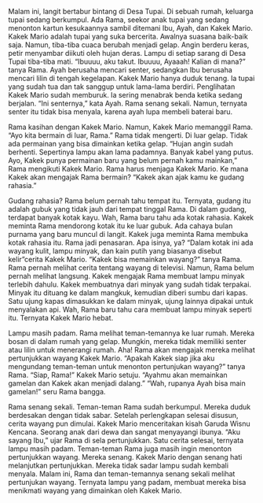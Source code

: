 Malam ini, langit bertabur bintang di Desa Tupai. Di sebuah rumah, keluarga tupai sedang berkumpul. Ada Rama, seekor
anak tupai yang sedang menonton kartun kesukaannya sambil ditemani Ibu, Ayah, dan Kakek Mario. Kakek Mario adalah tupai yang suka bercerita.
Awalnya suasana baik-baik saja. Namun, tiba-tiba cuaca berubah menjadi gelap. Angin berderu keras, petir menyambar diikuti oleh hujan deras. Lampu di setiap sarang di Desa Tupai tiba-tiba mati.
“Ibuuuu, aku takut. Ibuuuu, Ayaaah! Kalian di mana?” tanya Rama.
Ayah berusaha mencari senter, sedangkan Ibu berusaha mencari lilin di tengah kegelapan. Kakek Mario hanya duduk tenang. Ia tupai yang sudah tua dan tak sanggup untuk lama-lama berdiri. Penglihatan Kakek Mario sudah memburuk. Ia sering menabrak benda ketika sedang berjalan.
“Ini senternya,” kata Ayah.
Rama senang sekali. Namun, ternyata senter itu tidak bisa menyala, karena ayah lupa membeli baterai baru.

Rama kasihan dengan Kakek Mario. Namun, Kakek Mario memanggil Rama. “Ayo kita bermain di luar, Rama.”
Rama tidak mengerti. Di luar gelap. Tidak ada permainan yang bisa dimainkan ketika gelap.
“Hujan angin sudah berhenti. Sepertinya lampu akan lama padamnya. Banyak kabel yang putus. Ayo, Kakek punya permainan baru yang belum pernah kamu mainkan,”
Rama mengikuti Kakek Mario. Rama harus menjaga Kakek Mario.
Ke mana Kakek akan mengajak Rama bermain? “Kakek akan ajak kamu ke gudang rahasia.”

Gudang rahasia? Rama belum pernah tahu tempat itu. Ternyata, gudang itu adalah gubuk yang tidak jauh dari tempat tinggal Rama. Di dalam gudang, terdapat banyak kotak kayu. Wah, Rama baru tahu ada kotak rahasia.
Kakek meminta Rama mendorong kotak itu ke luar gubuk. Ada cahaya bulan purnama yang baru muncul di langit. Kakek juga meminta Rama membuka kotak rahasia itu. Rama jadi penasaran. Apa isinya, ya? “Dalam kotak ini ada wayang kulit, lampu minyak, dan kain putih
yang biasanya  disebut kelir”cerita Kakek Mario.
“Kakek bisa memainkan wayang?” tanya Rama. Rama pernah melihat cerita tentang wayang di televisi. Namun, Rama belum pernah melihat langsung.
Kakek mengajak Rama membuat lampu minyak terlebih dahulu. Kakek membuatnya dari minyak yang sudah tidak terpakai. Minyak itu dituang ke dalam mangkuk, kemudian diberi sumbu dari kapas. Satu ujung kapas dimasukkan ke dalam minyak, ujung lainnya dipakai untuk menyalakan api.
Wah, Rama baru tahu cara membuat lampu minyak seperti itu.
Ternyata Kakek Mario hebat.

Lampu masih padam. Rama melihat teman-temannya ke luar rumah. Mereka bosan di dalam rumah yang gelap. Mungkin, mereka tidak memiliki senter atau lilin untuk menerangi rumah.
Aha!
Rama akan mengajak mereka melihat pertunjukkan wayang Kakek Mario.
“Apakah Kakek siap jika aku mengundang teman-teman untuk menonton pertunjukan wayang?” tanya Rama.
“Siap, Rama!” Kakek Mario setuju. “Ayahmu akan memainkan gamelan dan Kakek akan menjadi dalang.”
“Wah, rupanya Ayah bisa main gamelan!” seru Rama bangga.

Rama senang sekali. Teman-teman Rama sudah berkumpul. Mereka duduk berdesakan dengan tidak sabar.
Setelah perlengkapan selesai disusun, cerita wayang pun dimulai. Kakek Mario menceritakan kisah Garuda Wisnu Kencana. Seorang anak dari dewa dan sangat menyayangi ibunya.
“Aku sayang Ibu,” ujar Rama di sela pertunjukkan.
Satu cerita selesai, ternyata lampu masih padam. Teman-teman Rama juga masih ingin menonton pertunjukkan wayang. Mereka senang.
Kakek Mario dengan senang hati melanjutkan pertunjukkan. Mereka tidak sadar lampu sudah kembali menyala.
Malam ini, Rama dan teman-temannya senang sekali melihat pertunjukan wayang. Ternyata lampu yang padam, membuat mereka bisa menikmati wayang yang dimainkan oleh Kakek Mario.
